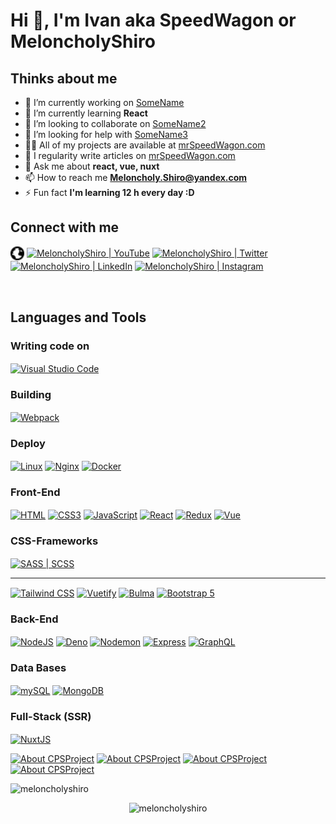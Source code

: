 # Hi 👋, I'm Ivan aka SpeedWagon or MeloncholyShiro

## Thinks about me

- 🔭 I’m currently working on [SomeName](https://github.com/MeloncholyShiro)
- 🌱 I’m currently learning **React**
- 👯 I’m looking to collaborate on [SomeName2](https://github.com/MeloncholyShiro)
- 🤔 I’m looking for help with [SomeName3](https://github.com/MeloncholyShiro)
- 👨‍💻 All of my projects are available at [mrSpeedWagon.com](mrSpeedWagon.com)
- 📝 I regularity write articles on [mrSpeedWagon.com](mrSpeedWagon.com)
- 💬 Ask me about **react, vue, nuxt**
- 📫 How to reach me **Meloncholy.Shiro@yandex.com**
- ⚡ Fun fact **I'm learning 12 h every day :D**

## Connect with me

[<img align="center" alt="MeloncholyShiro | Website" width="22px" src="https://raw.githubusercontent.com/iconic/open-iconic/master/svg/globe.svg" />][website]
[<img align="center" alt="MeloncholyShiro | YouTube" width="22px" src="https://cdn.jsdelivr.net/npm/simple-icons@v3/icons/youtube.svg" />][youtube]
[<img align="center" alt="MeloncholyShiro | Twitter" width="22px" src="https://cdn.jsdelivr.net/npm/simple-icons@v3/icons/twitter.svg" />][twitter]
[<img align="center" alt="MeloncholyShiro | LinkedIn" width="22px" src="https://cdn.jsdelivr.net/npm/simple-icons@v3/icons/linkedin.svg" />][linkedin]
[<img align="center" alt="MeloncholyShiro | Instagram" width="22px" src="https://cdn.jsdelivr.net/npm/simple-icons@v3/icons/instagram.svg" />][instagram]

<br />

## Languages and Tools

### Writing code on

[<img align="center" alt="Visual Studio Code" width="22px" src="https://cdn.jsdelivr.net/npm/simple-icons@v3/icons/visualstudiocode.svg" />][#]

### Building

[<img align="center" alt="Webpack" width="22px" src="https://cdn.jsdelivr.net/npm/simple-icons@v3/icons/webpack.svg" />][#]

### Deploy

[<img align="center" alt="Linux" width="22px" src="https://cdn.jsdelivr.net/npm/simple-icons@v3/icons/linux.svg" />][#]
[<img align="center" alt="Nginx" width="22px" src="https://cdn.jsdelivr.net/npm/simple-icons@v3/icons/nginx.svg" />][#]
[<img align="center" alt="Docker" width="22px" src="https://cdn.jsdelivr.net/npm/simple-icons@v3/icons/docker.svg" />][#]

### Front-End

[<img align="center" alt="HTML" width="22px" src="https://cdn.jsdelivr.net/npm/simple-icons@v3/icons/html.svg" />][#]
[<img align="center" alt="CSS3" width="22px" src="https://cdn.jsdelivr.net/npm/simple-icons@v3/icons/css3.svg" />][#]
[<img align="center" alt="JavaScript" width="22px" src="https://cdn.jsdelivr.net/npm/simple-icons@v3/icons/javascript.svg" />][#]
[<img align="center" alt="React" width="22px" src="https://cdn.jsdelivr.net/npm/simple-icons@v3/icons/react.svg" />][#]
[<img align="center" alt="Redux" width="22px" src="https://cdn.jsdelivr.net/npm/simple-icons@v3/icons/redux.svg" />][#]
[<img align="center" alt="Vue" width="22px" src="https://cdn.jsdelivr.net/npm/simple-icons@v3/icons/vue.js.svg" />][#]

### CSS-Frameworks

[<img align="center" alt="SASS | SCSS" width="22px" src="https://cdn.jsdelivr.net/npm/simple-icons@v3/icons/sass.svg" />][#]

---

[<img align="center" alt="Tailwind CSS" width="22px" src="https://cdn.jsdelivr.net/npm/simple-icons@v3/icons/tailwindcss.svg" />][#]
[<img align="center" alt="Vuetify" width="22px" src="https://cdn.jsdelivr.net/npm/simple-icons@v3/icons/vuetify.svg" />][#]
[<img align="center" alt="Bulma" width="22px" src="https://cdn.jsdelivr.net/npm/simple-icons@v3/icons/bulma.svg" />][#]
[<img align="center" alt="Bootstrap 5" width="22px" src="https://cdn.jsdelivr.net/npm/simple-icons@v3/icons/bootstrap.svg" />][#]

### Back-End

[<img align="center" alt="NodeJS" width="22px" src="https://cdn.jsdelivr.net/npm/simple-icons@v3/icons/node.js.svg" />][#]
[<img align="center" alt="Deno" width="22px" src="https://cdn.jsdelivr.net/npm/simple-icons@v3/icons/deno.svg" />][#]
[<img align="center" alt="Nodemon" width="22px" src="https://cdn.jsdelivr.net/npm/simple-icons@v3/icons/nodemon.svg" />][#]
[<img align="center" alt="Express" width="22px" src="https://devicons.github.io/devicon/devicon.git/icons/express/express-original-wordmark.svg" />][#]
[<img align="center" alt="GraphQL" width="22px" src="https://devicons.github.io/devicon/devicon.git/icons/express/graphql.svg" />][#]

### Data Bases

[<img align="center" alt="mySQL" width="22px" src="https://cdn.jsdelivr.net/npm/simple-icons@v3/icons/mysql.svg" />][#]
[<img align="center" alt="MongoDB" width="22px" src="https://cdn.jsdelivr.net/npm/simple-icons@v3/icons/mongodb.svg" />][#]

### Full-Stack (SSR)

[<img align="center" alt="NuxtJS" width="22px" src="https://cdn.jsdelivr.net/npm/simple-icons@v3/icons/nuxt.js.svg" />][#]

<!-- <p align="center">
<a href="https://codepen.io/meloncholyshiro_codepan" target="blank">
<img align="center" src="https://cdn.jsdelivr.net/npm/simple-icons@3.0.1/icons/codepen.svg" alt="meloncholyshiro_codepan" height="20" width="20" />
</a>
<a href="https://dev.to/meloncholyshiro_dev.to" target="blank">
<img align="center" src="https://cdn.jsdelivr.net/npm/simple-icons@3.0.1/icons/dev-dot-to.svg" alt="meloncholyshiro_dev.to" height="20" width="20" />
</a>
<a href="https://twitter.com/meloncholyshiro_twitter" target="blank">
<img align="center" src="https://cdn.jsdelivr.net/npm/simple-icons@3.0.1/icons/twitter.svg" alt="meloncholyshiro_twitter" height="20" width="20" />
</a>
<a href="https://linkedin.com/in/meloncholyshiro_linkedin" target="blank">
<img align="center" src="https://cdn.jsdelivr.net/npm/simple-icons@3.0.1/icons/linkedin.svg" alt="meloncholyshiro_linkedin" height="20" width="20" />
</a>
<a href="https://stackoverflow.com/users/meloncholyshiro_stackoverflow" target="blank">
<img align="center" src="https://cdn.jsdelivr.net/npm/simple-icons@3.0.1/icons/stackoverflow.svg" alt="meloncholyshiro_stackoverflow" height="20" width="20" />
</a>
<a href="https://codesandbox.com/meloncholyshiro_codesanbox" target="blank">
<img align="center" src="https://cdn.jsdelivr.net/npm/simple-icons@3.0.1/icons/codesandbox.svg" alt="meloncholyshiro_codesanbox" height="20" width="20" />
</a>
<a href="https://kaggle.com/meloncholyshiro_kaggle" target="blank">
<img align="center" src="https://cdn.jsdelivr.net/npm/simple-icons@3.0.1/icons/kaggle.svg" alt="meloncholyshiro_kaggle" height="20" width="20" />
</a>
<a href="https://fb.com/meloncholyshiro_facebook" target="blank">
<img align="center" src="https://cdn.jsdelivr.net/npm/simple-icons@3.0.1/icons/facebook.svg" alt="meloncholyshiro_facebook" height="20" width="20" />
</a>
<a href="https://instagram.com/meloncholyshiro_instagram" target="blank">
<img align="center" src="https://cdn.jsdelivr.net/npm/simple-icons@3.0.1/icons/instagram.svg" alt="meloncholyshiro_instagram" height="20" width="20" />
</a>
<a href="https://dribbble.com/meloncholyshiro_dribble" target="blank">
<img align="center" src="https://cdn.jsdelivr.net/npm/simple-icons@3.0.1/icons/dribbble.svg" alt="meloncholyshiro_dribble" height="20" width="20" />
</a>
<a href="https://www.behance.net/meloncholyshiro_behance" target="blank">
<img align="center" src="https://cdn.jsdelivr.net/npm/simple-icons@3.0.1/icons/behance.svg" alt="meloncholyshiro_behance" height="20" width="20" />
</a>
<a href="https://medium.com/@meloncholyshiro_medium" target="blank">
<img align="center" src="https://cdn.jsdelivr.net/npm/simple-icons@3.0.1/icons/medium.svg" alt="@meloncholyshiro_medium" height="20" width="20" />
</a>
<a href="https://www.youtube.com/c/meloncholyshiro_youtube" target="blank">
<img align="center" src="https://cdn.jsdelivr.net/npm/simple-icons@3.0.1/icons/youtube.svg" alt="meloncholyshiro_youtube" height="20" width="20" />
</a>
</p> -->

[![About CPSProject](https://github-readme-stats.vercel.app/api/pin/?username=meloncholyshiro&repo=cpsproject&show_icons=true&theme=dracula)](https://github.com/meloncholyshiro/cpsproject)
[![About CPSProject](https://github-readme-stats.vercel.app/api/pin/?username=meloncholyshiro&repo=cpsproject&show_icons=true&theme=dracula)](https://github.com/meloncholyshiro/cpsproject)
[![About CPSProject](https://github-readme-stats.vercel.app/api/pin/?username=meloncholyshiro&repo=cpsproject&show_icons=true&theme=dracula)](https://github.com/meloncholyshiro/cpsproject)
[![About CPSProject](https://github-readme-stats.vercel.app/api/pin/?username=meloncholyshiro&repo=cpsproject&show_icons=true&theme=dracula)](https://github.com/meloncholyshiro/cpsproject)

![meloncholyshiro](https://github-readme-stats.vercel.app/api?username=meloncholyshiro&show_icons=true&theme=dracula)

<!--START_SECTION:waka-->

<!--END_SECTION:waka-->

<p align="center"> <img src="https://komarev.com/ghpvc/?username=meloncholyshiro" alt="meloncholyshiro" /> </p>

[website]: https://meloncholyshiro.github.io
[twitter]: https://twitter.com/
[youtube]: https://youtube.com/
[instagram]: https://instagram.com/
[linkedin]: https://linkedin.com/in/
[#]: https://github.com/MeloncholyShiro
